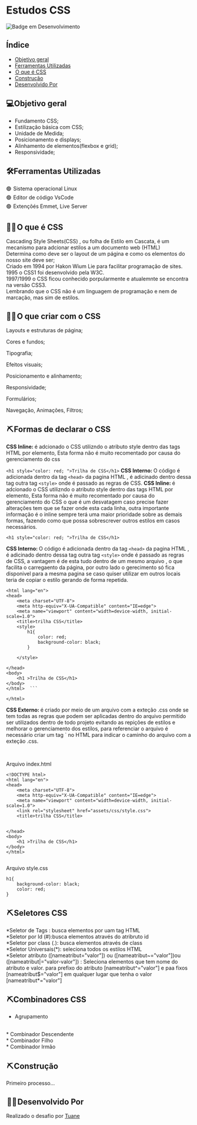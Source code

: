
# Estudos CSS

![Badge em Desenvolvimento](http://img.shields.io/static/v1?label=STATUS&message=EM%20DESENVOLVIMENTO&color=GREEN&style=for-the-badge)



<h2>Índice</h2>

* [Objetivo geral](#descrição-do-projeto)
* [Ferramentas Utilizadas](#ferramentas-utilizadas)
* [ O que é CSS](#)
* [Construção](#cosntrucao)
* [Desenvolvido Por](#desenvolvido-por)


<h2>💻Objetivo geral </h2>

<p>

* Fundamento CSS;
* Estilização básica com CSS;
* Unidade de Medida; 
* Posicionamento e displays; 
* Alinhamento de elementos(flexbox e grid);
* Responsividade;

</p>

<h2>🛠️Ferramentas Utilizadas</h2>

<p>

🟢  Sistema operacional Linux <br>
🟢  Editor de código VsCode<br>
🟢  Extençõés Emmet, Live Server
</p>


<h2>👩‍🎓 O que é CSS</h2>

<p>
Cascading Style Sheets(CSS) , ou folha de Estilo em Cascata, é um mecanismo para adcionar estilos a um documento  web (HTML)
<br>
Determina como deve ser o layout de um página e como os elementos do nosso site deve ser;
<br>
Criado em 1994  por Hakon Wium Lie para facilitar programação de sites.
<br> 
1995 o CSS1 foi desenvolvido pela W3C.
<br>
1997/1999 o CSS ficou conhecido porpularmente e atualemnte se encontra na versão CSS3.
<br>
Lembrando que o CSS não é um linguagem de programação e nem de marcação, mas sim de estilos. 
</p>

<h2>👩‍🎓 O que criar com o CSS</h2>
<p>
Layouts e estruturas de página;

Cores e fundos;

Tipografia;

Efeitos visuais;

Posicionamento e alinhamento;

Responsividade;

Formulários;

Navegação, Animações, Filtros;

</p>

<h2> ⛏️ Formas de declarar o CSS</h2>

<p>
<strong>CSS Inline: </strong> é adcionado o CSS utilizndo o atributo style dentro das tags HTML por elemento, Esta forma não é muito recomentado por causa do gerenciamento do css</p>

```<h1 style="color: red; ">Trilha de CSS</h1>```
<strong>CSS Interno: </strong> O código é adicionada dentro da tag `<head>` da pagina HTML , é adicinado dentro dessa tag outra tag `<style>` onde é passado as regras de CSS. 
<strong>CSS Inline: </strong> é adcionado o CSS utilizndo o atributo style dentro das tags HTML por elemento, Esta forma não é muito recomentado por causa do gerenciamento do CSS o que é um desvatagem caso precise fazer alterações tem que se fazer onde esta cada linha, outra importante informação é o inline sempre terá uma maior prioridade sobre as demais formas, fazendo como que possa sobrescrever outros estilos em casos necessários. </p>

```<h1 style="color: red; ">Trilha de CSS</h1>```
<br>

<strong>CSS Interno: </strong> O código é adicionada dentro da tag `<head>` da pagina HTML , é adicinado dentro dessa tag outra tag `<style>` onde é passado as regras de CSS, a vantagem é de esta tudo dentro de um mesmo arquivo , o que facilita o carregaento da página, por outro lado o gerecimento só fica disponivel para a mesma pagina se caso quiser utilizar em outros locais teria de copiar o estilo gerando  de forma repetida.
<br> 

```   <!DOCTYPE html>
<html lang="en">
<head>
    <meta charset="UTF-8">
    <meta http-equiv="X-UA-Compatible" content="IE=edge">
    <meta name="viewport" content="width=device-width, initial-scale=1.0">
    <title>trilha CSS</title>
    <style>
        h1{
            color: red;
            background-color: black;
        }

    </style>

</head>
<body>
    <h1 >Trilha de CSS</h1>
</body>
</html>  ```

</html>  

```

<strong>CSS Externo: </strong>  é criado por meio de um arquivo com a exteção .css  onde se tem todas as regras que podem ser aplicadas dentro do arquivo permitido ser utilizados dentro de todo projeto evitando as repições de estilos e melhorar o gerenciamento dos estilos, para referenciar o arquivo é necessário criar um tag  `<link> no HTML para indicar o caminho do arquivo com a exteção .css.

<br>

Arquivo index.html 
```
<!DOCTYPE html>
<html lang="en">
<head>
    <meta charset="UTF-8">
    <meta http-equiv="X-UA-Compatible" content="IE=edge">
    <meta name="viewport" content="width=device-width, initial-scale=1.0">
    <link rel="stylesheet" href="assets/css/style.css">
    <title>trilha CSS</title>
 

</head>
<body>
    <h1 >Trilha de CSS</h1>
</body>
</html>


```
Arquivo style.css

```
h1{
    background-color: black;
    color: red;
}
```

</p>




<h2> ⛏️ Seletores CSS</h2>

<p>
*Seletor de Tags : busca elementos por uam tag HTML 
<br>
*Seletor por Id (#):busca elementos através do atribruto id  
<br>
*Seletor por class (.):  busca elementos através de class 
<br>
*Seletor Universais(*): seleciona todos os estilos HTML
<br>
*Seletor atributo ([nameatribut="valor"]) ou ([nameatribut~="valor"])ou ([nameatribut|="valor-valor"])   : Seleciona elementos que tem nome do atributo e valor. para prefixo do atributo [nameatribut^="valor"] e paa fixos [nameatribut$="valor"] em qualquer lugar que tenha o valor [nameatribut*="valor"]

</p>
<h2> ⛏️Combinadores CSS</h2>

* Agrupamento 
<br>
* Combinador Descendente 
<br>
* Combinador Filho 
<br>
* Combinador Irmão
<br>

<h2> ⛏️ Construção</h2>

<p>
Primeiro processo...
</p>

<h2> 👩‍💻 Desenvolvido Por</h2>


Realizado o desafio por [Tuane](https://www.linkedin.com/in/tuane-mendes/)
